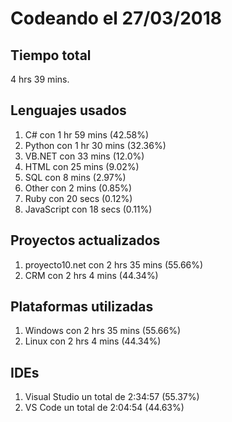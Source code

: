 # Codeando el 27/03/2018

## Tiempo total
4 hrs 39 mins.

## Lenguajes usados
1. C# con 1 hr 59 mins (42.58%)
1. Python con 1 hr 30 mins (32.36%)
1. VB.NET con 33 mins (12.0%)
1. HTML con 25 mins (9.02%)
1. SQL con 8 mins (2.97%)
1. Other con 2 mins (0.85%)
1. Ruby con 20 secs (0.12%)
1. JavaScript con 18 secs (0.11%)

## Proyectos actualizados
1. proyecto10.net con 2 hrs 35 mins (55.66%)
1. CRM con 2 hrs 4 mins (44.34%)

## Plataformas utilizadas
1. Windows con 2 hrs 35 mins (55.66%)
1. Linux con 2 hrs 4 mins (44.34%)

## IDEs
1. Visual Studio un total de 2:34:57 (55.37%)
1. VS Code un total de 2:04:54 (44.63%)

